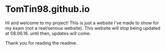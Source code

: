 # TomTin98.github.io

Hi and welcome to my project! This is just a website i've made to show for my exam (not a real/serious website). This website will stop being updated at 08.06.16. until then, updates will come.

Thank you for reading the readme.
